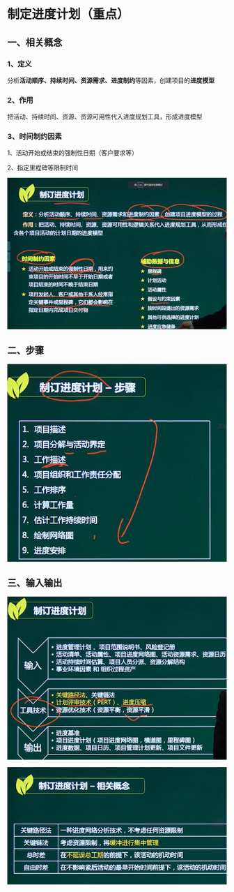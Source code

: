 # 制定进度计划（重点）

## 一、相关概念

### 1、定义

分析**活动顺序、持续时间、资源需求、进度制约**等因素，创建项目的**进度模型**

### 2、作用

把活动、持续时间、资源、资源可用性代入进度规划工具，形成进度模型

### 3、时间制约因素

1、活动开始或结束的强制性日期（客户要求等）

2、指定里程碑等限制时间



![image-20210328120830002](../picture/image-20210328120830002.png)



## 二、步骤

![image-20210328120909423](../picture/image-20210328120909423.png)

## 三、输入输出

![image-20210328121001776](../picture/image-20210328121001776.png)

![image-20210328121047862](../picture/image-20210328121047862.png)
